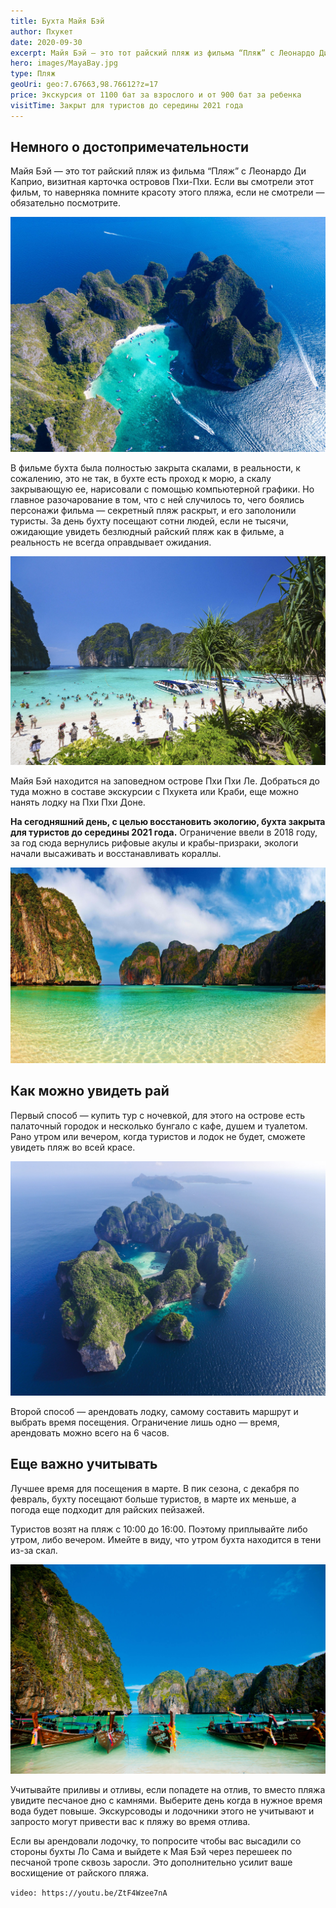 ```yaml
---
title: Бухта Майя Бэй
author: Пхукет
date: 2020-09-30
excerpt: Майя Бэй — это тот райский пляж из фильма “Пляж” с Леонардо Ди Каприо, визитная карточка островов Пхи-Пхи.
hero: images/MayaBay.jpg
type: Пляж
geoUri: geo:7.67663,98.76612?z=17
price: Экскурсия от 1100 бат за взрослого и от 900 бат за ребенка
visitTime: Закрыт для туристов до середины 2021 года
---
```


## Немного о достопримечательности
Майя Бэй — это тот райский пляж из фильма “Пляж” с Леонардо Ди Каприо, визитная карточка островов Пхи-Пхи. Если вы смотрели этот фильм, то наверняка помните красоту этого пляжа, если не смотрели — обязательно посмотрите. 

![Бухта Майа Бэй Maya Bay](images/MayaBay11.jpg "Бухта с высоты птичьего полета")

В фильме бухта была полностью закрыта скалами, в реальности, к сожалению, это не так, в бухте есть проход к морю, а скалу закрывающую ее, нарисовали с помощью компьютерной графики. Но главное разочарование в том, что с ней случилось то, чего боялись персонажи фильма — секретный пляж раскрыт, и его заполонили туристы. За день бухту посещают сотни людей, если не тысячи, ожидающие увидеть безлюдный райский пляж как в фильме, а реальность не всегда оправдывает ожидания.

![Бухта Майа Бэй Maya Bay](images/MayaBay2.jpg "Очень много туристов")

Майя Бэй находится на заповедном острове Пхи Пхи Ле. Добраться до туда можно в составе экскурсии с Пхукета или Краби, еще можно нанять лодку на Пхи Пхи Доне.

**На сегодняшний день, с целью восстановить экологию, бухта закрыта для туристов до середины 2021 года.** Ограничение ввели в 2018 году, за год сюда вернулись рифовые акулы и крабы-призраки, экологи начали высаживать и восстанавливать кораллы.

![Бухта Майа Бэй Maya Bay](images/wallpapertag.com1.jpg "Источник wallpapertag.com")
 
## Как можно увидеть рай 
Первый способ — купить тур с ночевкой, для этого на острове есть палаточный городок и несколько бунгало с кафе, душем и туалетом. Рано утром или вечером, когда туристов и лодок не будет, сможете увидеть пляж во всей красе.

![Бухта Майа Бэй Maya Bay](images/worldwidetour.ru.jpg "Источник worldwidetour.ru")

Второй способ — арендовать лодку, самому составить маршрут и выбрать время посещения. Ограничение лишь одно — время, арендовать можно всего на 6 часов. 

## Еще важно учитывать
Лучшее время для посещения в марте. В пик сезона, с декабря по февраль, бухту посещают больше туристов, в марте их меньше, а погода еще подходит для райских пейзажей. 

Туристов возят на пляж с 10:00 до 16:00. Поэтому приплывайте либо утром, либо вечером. Имейте в виду, что утром бухта находится в тени из-за скал.

![Бухта Майа Бэй Maya Bay](images/MayaBay3.jpg)

Учитывайте приливы и отливы, если попадете на отлив, то вместо пляжа увидите песчаное дно с камнями. Выберите день когда в нужное время вода будет повыше. Экскурсоводы и лодочники этого не учитывают и запросто могут привести вас к пляжу во время отлива.

Если вы арендовали лодочку, то попросите чтобы вас высадили со стороны бухты Ло Сама и выйдете к Мая Бэй через перешеек по песчаной тропе сквозь заросли. Это дополнительно усилит ваше восхищение от райского пляжа.

`video: https://youtu.be/ZtF4Wzee7nA`